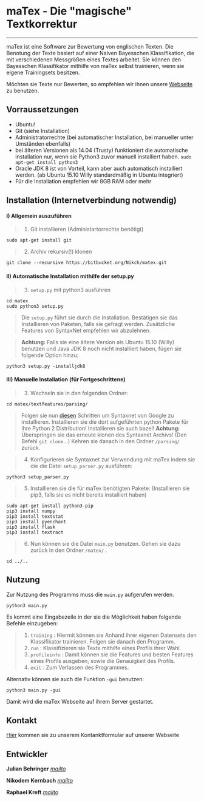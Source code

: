 # maTex - Die "magische" Textkorrektur

--------------------------------------

maTex ist eine Software zur Bewertung von englischen Texten.
Die Benotung der Texte basiert auf einer Naiven Bayesschen Klassifikation, 
die mit verschiedenen Messgrößen eines Textes arbeitet.
Sie können den Bayesschen Klassifikator mithilfe von maTex selbst trainieren, 
wenn sie eigene Trainingsets besitzen.

Möchten sie Texte nur Bewerten, so empfehlen wir ihnen unsere [Webseite](matex.pythonanywhere.com) zu benutzen.

Vorraussetzungen
----
* Ubuntu!
* Git (siehe Installation)
* Administratorrechte (bei automatischer Installation, bei manueller unter Umständen ebenfalls)
* bei älteren Versionen als 14.04 (Trusty) funktioniert die automatische installation nur, 
wenn sie Python3 zuvor manuell installiert haben. `sudo apt-get install python3`
* Oracle JDK 8 ist von Vorteil, kann aber auch automatisch installiert werden. 
(ab Ubuntu 15.10 Willy standardmäßig in Ubuntu integriert)
* Für die Installation empfehlen wir 8GB RAM oder mehr

Installation (Internetverbindung notwendig)
------------
#### I) Allgemein auszuführen

> 1. Git installieren (Administartorrechte benötigt)

    sudo apt-get install git

> 2. Archiv rekursiv(!) klonen

    git clone --recursive https://bitbucket.org/Nikch/matex.git

#### II) Automatische Installation mithilfe der setup.py


> 3. `setup.py` mit python3 ausführen

    cd matex
    sudo python3 setup.py

> Die `setup.py` führt sie durch die Installation. Bestätigen sie das Installieren von Paketen, 
falls sie gefragt werden. Zusätzliche Features von SyntaxNet empfehlen wir abzulehnen.

>**Achtung:** Falls sie eine ältere Version als Ubuntu 15.10 (Willy) benutzen 
und Java JDK 8 noch nicht installiert haben, fügen sie folgende Option hinzu:
    
    python3 setup.py -installjdk8

#### III) Manuelle Installation (für Fortgeschrittene)

> 3. Wechseln sie in den folgenden Ordner:

    cd matex/textfeatures/parsing/
    
> Folgen sie nun [diesen](https://github.com/tensorflow/models/tree/master/syntaxnet#installation) 
Schritten um Syntaxnet von Google zu installieren. Installieren sie die dort aufgeführten 
python Pakete für ihre Python 2 Distribution! Installieren sie auch bazel!
**Achtung:** Überspringen sie das erneute klonen des Syntaxnet Archivs! (Den Befehl ` git clone `...) 
Kehren sie danach in den Ordner ` /parsing/ ` zurück.

> 4. Konfigurieren sie Syntaxnet zur Verwendung mit maTex indem sie die die Datei ` setup_parser.py ` ausführen:

    python3 setup_parser.py

> 5. Installieren sie die für maTex benötigten Pakete: (Installieren sie pip3, falls sie es nicht bereits installiert haben)

    sudo apt-get install python3-pip
    pip3 install numpy
    pip3 install textstat
    pip3 install pyenchant
    pip3 install flask
    pip3 install textract

> 6. Nun können sie die Datei `main.py` benutzen. Gehen sie dazu zurück in den Ordner `/matex/` .

    cd ../..

Nutzung
-------

Zur Nutzung des Programms muss die `main.py` aufgerufen werden.

    python3 main.py

Es kommt eine Eingabezeile in der sie die Möglichkeit haben folgende Befehle einzugeben:

>1. `training` : Hiermit können sie Anhand ihrer eigenen Datensets den Klassifikator trainieren.
Folgen sie danach den Programm.
>2. `run` : Klassifizieren sie Texte mithilfe eines Profils ihrer Wahl.
>3. `profileinfo` : Damit können sie die Features und besten Features eines Profils ausgeben, 
sowie die Genauigkeit des Profils.
>4. `exit` : Zum Verlassen des Programmes.

Alternativ können sie auch die Funktion `-gui` benutzen:

    python3 main.py -gui
    
Damit wird die maTex Webseite auf ihrem Server gestartet.

Kontakt
-------

[Hier](http://matex.pythonanywhere.com/contact) kommen sie zu unserem Kontanktformular auf unserer Webseite

Entwickler
----------

**Julian Behringer** [*mailto*](mailto:behringer@phaenovum.de)

**Nikodem Kernbach** [*mailto*](mailto:kernbach@phaenovum.de)

**Raphael Kreft** [*mailto*](mailto:kreft@phaenovum.de)
